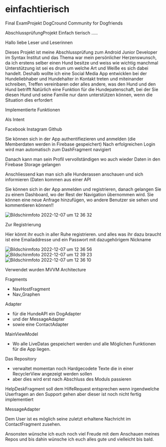 # einfachtierisch
Final ExamProjekt
DogCround
Community for Dogfriends

AbschlussprüfungProjekt Einfach tierisch .....

Hallo liebe Leser und Leserinnen

Dieses Projekt ist meine Abschlussprüfung zum Android Junior Developer im Syntax Institut und das Thema war mein persönlicher Herzenswunsch, da ich erstens selber einen Hund besitze und weiss wie wichtig manchmal Unterstützung ist sei es drum um welche Art und Weiße es sich dabei handelt. Deshalb wollte ich eine Social Media App entwicklen bei der Hundeliebhaber und Hundehalter in Kontakt treten und miteinander schreiben, Treffen vereinbaren oder alles andere, was den Hund und den Hund betrifft Natürlich eine Funktion für die Hundepatenschaft, bei der Sie diesen Hund und seine Familie nur dann unterstützen können, wenn die Situation dies erfordert

Implementierte Funktionen

Als Intent

Facebook
Instagram 
Github

Sie können sich in der App authentifiezieren und anmelden (die Memberdaten werden in Firebase gespeichert)
Nach erfolgreichen Login wird man automatisch zum DashFragment navigiert

Danach kann man sein Profil vervollständigen wo auch wieder Daten in den Firebase Storage gelangen

Anschliessend kan man sich alle Hunderassen anschauen und sich informieren (Daten kommen aus einer API

Sie können sich in der App anmelden und registrieren, danach gelangen Sie zu einem Dashboard, wo der Rest der Navigation übernommen wird. Sie können eine neue Anfrage hinzufügen, wo andere Benutzer sie sehen und kommentieren können!!

![Bildschirm­foto 2022-12-07 um 12 36 32](https://user-images.githubusercontent.com/101304191/206327505-f66bc0e4-53d5-4ae7-bbcf-e46e3e05015e.png)

Zur Registrierung

Hier könnt ihr euch in aller Ruhe registrieren.
und alles was ihr dazu braucht ist eine Emailaddresse 
und ein Passwort mit dazugehörigem Nickname


![Bildschirm­foto 2022-12-07 um 12 36 56](https://user-images.githubusercontent.com/101304191/206327385-c2e4e0e8-4661-470c-8047-5d4f14a57115.png)
![Bildschirm­foto 2022-12-07 um 12 39 23](https://user-images.githubusercontent.com/101304191/206327409-86e164d4-7db7-4c2e-8c8f-a0b9fe803a2e.png)
![Bildschirm­foto 2022-12-07 um 12 36 10](https://user-images.githubusercontent.com/101304191/206327498-7fb503fb-b395-4151-95ab-1536c705a95f.png)

Verwendet wurden MVVM Architecture

Fragments

- NavHostFragment
- Nav_Graphen

Adapter 

- für die HundeAPI ein DogAdapter 
- und der MessageAdapter 
- sowie eine ContactAdapter

MainViewModel

- Wo alle LiveDatas gespeichert werden und alle Möglichen Funktionen für die App liegen.

Das Repository

- verwaltet momentan noch Hardgecodete Texte die in einer RecyclerView angezeigt werden sollen 
- aber dies wird erst nach Abschluss des Moduls passieren

HelpDeskFragment soll dem HilfeRequest entsprechen wenn irgendwelche Userfragen 
an den Support gehen aber dieser ist noch nicht fertig implementiert

MessageAdapter 

Dem User ist es möglich seine zuletzt erhaltene Nachricht im 
ContactFragment zusehen.



Ansonsten wünsche ich euch noch viel Freude mit dem Anschauen meines Repos 
und bis dahin wünsche ich euch alles gute und vielleicht bis bald.



